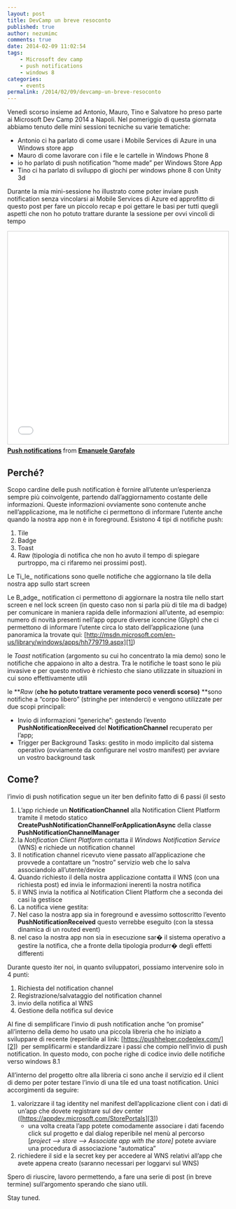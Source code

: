 ```yaml
---
layout: post
title: DevCamp un breve resoconto
published: true
author: nezumimc
comments: true
date: 2014-02-09 11:02:54
tags:
    - Microsoft dev camp
    - push notifications
    - windows 8
categories:
    - events
permalink: /2014/02/09/devcamp-un-breve-resoconto
---
```

Venedì scorso insieme ad Antonio, Mauro, Tino e Salvatore ho preso parte ai Microsoft Dev Camp 2014 a Napoli. Nel pomeriggio di questa giornata abbiamo tenuto delle mini sessioni tecniche su varie tematiche:

  * Antonio ci ha parlato di come usare i Mobile Services di Azure in una Windows store app 
  * Mauro di come lavorare con i file e le cartelle in Windows Phone 8 
  * io ho parlato di push notification “home made” per Windows Store App 
  * Tino ci ha parlato di sviluppo di giochi per windows phone 8 con Unity 3d 

Durante la mia mini-sessione ho illustrato come poter inviare push notification senza vincolarsi ai Mobile Services di Azure ed approfitto di questo post per fare un piccolo recap e poi gettare le basi per tutti quegli aspetti che non ho potuto trattare durante la sessione per ovvi vincoli di tempo

<iframe src="//www.slideshare.net/slideshow/embed_code/key/1wEpcSmsZ76Dkh" width="595" height="485" frameborder="0" marginwidth="0" marginheight="0" scrolling="no" style="border:1px solid #CCC; border-width:1px; margin-bottom:5px; max-width: 100%;" allowfullscreen> </iframe> <div style="margin-bottom:5px"> <strong> <a href="//www.slideshare.net/emagar83/push-notifications-31008655" title="Push notifications" target="_blank">Push notifications</a> </strong> from <strong><a target="_blank" href="//www.slideshare.net/emagar83">Emanuele Garofalo</a></strong> </div>


## Perché?

Scopo cardine delle push notification è fornire all’utente un’esperienza sempre più coinvolgente, partendo dall’aggiornamento costante delle informazioni. Queste informazioni ovviamente sono contenute anche nell’applicazione, ma le notifiche ci permettono di informare l’utente anche quando la nostra app non è in foreground. Esistono 4 tipi di notifiche push: 

  1. Tile 
  2. Badge 
  3. Toast 
  4. Raw (tipologia di notifica che non ho avuto il tempo di spiegare purtroppo, ma ci rifaremo nei prossimi post). 

Le Ti_le_ notifications sono quelle notifiche che aggiornano la tile della nostra app sullo start screen

Le B_adge_ notification ci permettono di aggiornare la nostra tile nello start screen e nel lock screen (in questo caso non si parla più di tile ma di badge) per comunicare in maniera rapida delle informazioni all’utente, ad esempio: numero di novità presenti nell’app oppure diverse iconcine (Glyph) che ci permettono di informare l’utente circa lo stato dell’applicazione (una panoramica la trovate qui: [http://msdn.microsoft.com/en-us/library/windows/apps/hh779719.aspx][1])

le _Toast_ notification (argomento su cui ho concentrato la mia demo) sono le notifiche che appaiono in alto a destra. Tra le notifiche le toast sono le più invasive e per questo motivo è richiesto che siano utilizzate in situazioni in cui sono effettivamente utili

le **_Raw_ (**che ho potuto trattare veramente poco venerdì scorso)**&#160;**sono notifiche a “corpo libero” (stringhe per intenderci) e vengono utilizzate per due scopi principali:

  * Invio di informazioni “generiche”: gestendo l’evento **PushNotificationReceived** del **NotificationChannel** recuperato per l’app; 
  * Trigger per Background Tasks: gestito in modo implicito dal sistema operativo (ovviamente da configurare nel vostro manifest) per avviare un vostro background task 

## Come?

l’invio di push notification segue un iter ben definito fatto di 6 passi (il sesto 

  1. L’app richiede un **NotificationChannel** alla Notification Client Platform tramite il metodo statico **CreatePushNotificationChannelForApplicationAsync** della classe **PushNotificationChannelManager** 
  2. la _Notification Client Platform_ contatta il _Windows Notification Service_ (WNS) e richiede un notification channel 
  3. Il notification channel ricevuto viene passato all’applicazione che provvede a contattare un “nostro” servizio web che lo salva associandolo all’utente/device 
  4. Quando richiesto il  della nostra applicazione contatta il WNS (con una richiesta post) ed invia le informazioni inerenti la nostra notifica 
  5. il WNS invia la notifica al Notification Client Platform che a seconda dei casi la gestisce
  6. La notifica viene gestita:
  1. Nel caso la nostra app sia in foreground e avessimo sottoscritto l’evento **PushNotificationReceived** questo verrebbe eseguito (con la stessa dinamica di un routed event) 
  2. nel caso la nostra app non sia in esecuzione sar� il sistema operativo a gestire la notifica, che a fronte della tipologia produrr� degli effetti differenti 

Durante questo iter noi, in quanto sviluppatori, possiamo intervenire solo in 4 punti:

  1. Richiesta del notification channel 
  2. Registrazione/salvataggio del notification channel 
  3. invio della notifica al WNS 
  4. Gestione della notifica sul device 

Al fine di semplificare l’invio di push notification anche “on promise” all’interno della demo ho usato una piccola libreria che ho iniziato a sviluppare di recente (reperibile al link: [https://pushhelper.codeplex.com/][2])&#160; per semplificarmi e standardizzare i passi che compio nell’invio di push notification. In questo modo, con poche righe di codice invio delle notifiche verso windows 8.1 

All’interno del progetto oltre alla libreria ci sono anche il servizio ed il client di demo per poter testare l’invio di una tile ed una toast notification. Unici accorgimenti da seguire:

  1. valorizzare il tag identity nel manifest dell’applicazione client con i dati di un’app che dovete registrare sul dev center ([https://appdev.microsoft.com/StorePortals][3]) 
      * una volta creata l’app potete comodamente associare i dati facendo click sul progetto e dal dialog reperibile nel menù al percorso [_project –> store –> Associate app with the store]_ potete avviare una procedura di associazione “automatica” 
  2. richiedere il sid e la secret key per accedere al WNS relativi all’app che avete appena creato (saranno necessari per loggarvi sul WNS) 

Spero di riuscire, lavoro permettendo, a fare una serie di post (in breve termine) sull’argomento sperando che siano utili.

Stay tuned.

 [1]: http://msdn.microsoft.com/en-us/library/windows/apps/hh779719.aspx "http://msdn.microsoft.com/en-us/library/windows/apps/hh779719.aspx"
 [2]: https://pushhelper.codeplex.com/ "https://pushhelper.codeplex.com/"
 [3]: https://appdev.microsoft.com/StorePortals "https://appdev.microsoft.com/StorePortals"